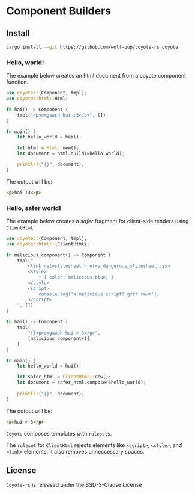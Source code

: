 # Component Builders

## Install

```sh
cargo install --git https://github.com/wolf-pup/coyote-rs coyote
```

### Hello, world!

The example below creates an html document from a coyote component function.

```rust
use coyote::{Component, tmpl};
use coyote::html::Html;

fn hai() -> Component {
    tmpl("<p>omgawsh hai :3</p>", [])
}

fn main() {
    let hello_world = hai();

    let html = Html::new();
    let document = html.build(&hello_world); 

    println!("{}", document);
}
```

The output will be:
```html
<p>hai :3</p>
```

### Hello, safer world!

The example below creates a _safer_ fragment for client-side renders using `ClientHtml`. 

```rust
use coyote::{Component, tmpl};
use coyote::html::{ClientHtml};

fn malicious_component() -> Component {
    tmpl("
        <link rel=stylesheet href=a_dangerous_stylesheet.css>
        <style>
            * { color: malicious-blue; }
        </style>
        <script>
            console.log('a malicious script! grrr rawr');
        </script>
    ", [])
}

fn hai() -> Component {
    tmpl(
        "{}<p>omgawsh hai >:3</p>",
        [malicious_component()],
    )
}

fn main() {
    let hello_world = hai();

    let safer_html = ClientHtml::new();    
    let document = safer_html.compose(&hello_world); 
    
    println!("{}", document);
}
```

The output will be:
```html
<p>hai >:3</p>
```

`Coyote` composes templates with `rulesets`.

The `ruleset` for `ClientHtml` rejects elements like `<script>`, `<style>`, and `<link>` elements.
It also removes unneccessary spaces.

## License

`Coyote-rs` is released under the BSD-3-Clause License
